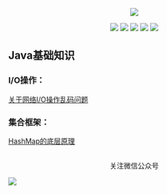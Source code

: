<p align="center">
    <a href="https://github.com/JavaLiuTongXue/JavaCoding" target="_blank">
        <img src="https://pic.cnblogs.com/avatar/2344519/20220701140243.png" width=""/>
    </a>
</p>

<p align="center">
  <a href="#公众号"><img src="https://img.shields.io/badge/%E5%85%AC%E4%BC%97%E5%8F%B7-不会说话的刘同学-lightgrey.svg"></a>
  <a href="https://juejin.cn/user/3505706534177976"><img src="https://img.shields.io/badge/juejin-掘金-blue.svg"></a>
  <a href="https://www.zhihu.com/people/bei-zhai-xian-sheng-63"><img src="https://img.shields.io/badge/zhihu-知乎-informational"></a>
  <a href="https://blog.csdn.net/weixin_42379035?spm=1000.2115.3001.5343"><img src="https://img.shields.io/badge/csdn-CSDN-red.svg"></a>
  <a href="https://www.cnblogs.com/JavaLiuTongXue/"><img src="https://img.shields.io/badge/cnblogs-博客园-important.svg"></a>
</p>



## Java基础知识

  ### I/O操作：
   
   [关于网络I/O操作乱码问题](https://www.cnblogs.com/JavaLiuTongXue/articles/16839160.html)
	   
  ### 集合框架：
   [HashMap的底层原理](https://mp.weixin.qq.com/s?__biz=Mzg2NjA3ODE4Ng==&mid=2247484176&idx=1&sn=6182b713a43487dd46b3c983c6dda1f5&chksm=ce511f95f9269683a6009232b0d5aa66aa01f49ab1a425798e39c5781bc4d9eda546866ed48f&token=479818814&lang=zh_CN#rd)
   
##
 <div align="center"><a name="公众号">关注微信公众号</a></div>

 ![](https:////images.cnblogs.com/cnblogs_com/blogs/676240/galleries/2241043/t_221109021015_qrcode_for_gh_5ccc040094b1_1280.jpg)